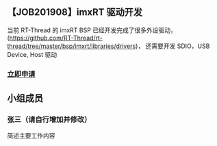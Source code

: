 ## 【JOB201908】imxRT 驱动开发

当前 RT-Thread 的 imxRT BSP 已经开发完成了很多外设驱动，(https://github.com/RT-Thread/rt-thread/tree/master/bsp/imxrt/libraries/drivers)， 还需要开发 SDIO，USB Device, Host 驱动

### [立即申请]( https://github.com/RT-Thread/community-activities/edit/master/2019/JOB201908.md )

## 小组成员

### 张三（请自行增加并修改）

简述主要工作内容